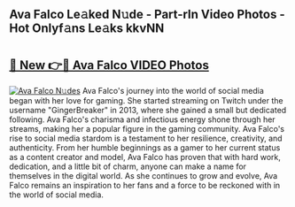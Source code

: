 ## Ava Falco Le𝚊ked N𝚞de - Part-rIn Video Photos - Hot Onlyf𝚊ns Le𝚊ks kkvNN

# <h2><a href="http://ab88108.deff.icu/?id=Ava+Falco">🔗 New 👉🔴 Ava Falco VIDEO Photos</a></h2>

[![Ava Falco N𝚞des](https://i.imgur.com/rIISA9y.gif)](http://ab88108.deff.icu/?id=Ava+Falco)
Ava Falco's journey into the world of social media began with her love for gaming. She started streaming on Twitch under the username "GingerBreaker" in 2013, where she gained a small but dedicated following. Ava Falco's charisma and infectious energy shone through her streams, making her a popular figure in the gaming community. Ava Falco's rise to social media stardom is a testament to her resilience, creativity, and authenticity. From her humble beginnings as a gamer to her current status as a content creator and model, Ava Falco has proven that with hard work, dedication, and a little bit of charm, anyone can make a name for themselves in the digital world. As she continues to grow and evolve, Ava Falco remains an inspiration to her fans and a force to be reckoned with in the world of social media.
